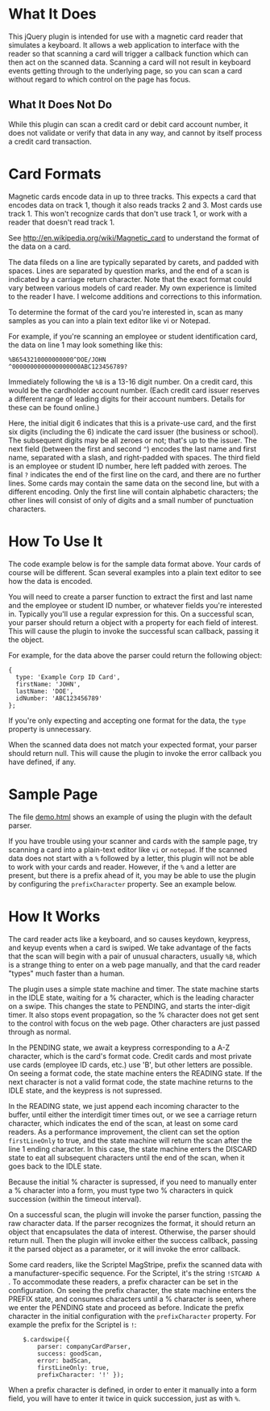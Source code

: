 
# What It Does
This jQuery plugin is intended for use with a magnetic card reader that simulates a keyboard.  It allows a
web application to interface with the reader so that scanning a card will trigger a callback function
which can then act on the scanned data.  Scanning a card will not result in keyboard events getting through
to the underlying page, so you can scan a card without regard to which control on the page has focus.

## What It Does Not Do
While this plugin can scan a credit card or debit card account number, it does not validate or verify that data in any way,
and cannot by itself process a credit card transaction.

# Card Formats
Magnetic cards encode data in up to three tracks.  This expects a card that encodes data on track 1, though
it also reads tracks 2 and 3.  Most cards use track 1.  This won't recognize cards that don't use track 1,
or work with a reader that doesn't read track 1.

See <http://en.wikipedia.org/wiki/Magnetic_card> to understand the format of the data on a card.

The data fileds on a line are typically separated by carets, and padded with spaces. Lines are separated by question marks,
and the end of a scan is indicated by a carriage return character. Note that the exact format could vary between various
models of card reader. My own experience is limited to the reader I have. I welcome additions and corrections to this
 information.

To determine the format of the card you're interested in, scan as many samples as you can into a plain text editor like
vi or Notepad.

For example, if you're scanning an employee or student identification card, the data on line 1 may look something like 
this:

	%B6543210000000000^DOE/JOHN                  ^0000000000000000000ABC123456789?

Immediately following the `%B` is a 13-16 digit number. On a credit card, this would be the cardholder account number.
(Each credit card issuer reserves a different range of leading digits for their account numbers. Details for these can
be found online.)

Here, the initial digit 6 indicates that this is a private-use card, and the first six digits (including the 6)
indicate the card issuer (the business or school).
The subsequent digits may be all zeroes or not; that's up to the issuer.  The next field (between the first and second `^`)
encodes the last name and first name, separated with a slash, and right-padded with spaces. The third field is an
employee or student ID number, here left padded with zeroes.  The final `?` indicates the end of the first line on the
card, and there are no further lines.  Some cards may contain the same data on the second line, but with a different
encoding. Only the first line will contain alphabetic characters; the other lines will consist of only of digits and a 
small number of punctuation characters.

# How To Use It
The code example below is for the sample data format above. Your cards of course will be different.
Scan several examples into a plain text editor to see how the data is encoded.

You will need to create a parser function to extract the first and last name and the employee or student ID number,
or whatever fields you're interested in. Typically you'll use a regular expression for this. On a successful scan,
your parser should return a object with a property for each field of interest.  This will cause the plugin to invoke
the successful scan callback, passing it the object.

For example, for the data above the parser could return the following object:

    {
      type: 'Example Corp ID Card',
      firstName: 'JOHN',
      lastName: 'DOE',
      idNumber: 'ABC123456789'
    };

If you're only expecting and accepting one format for the data, the `type` property is unnecessary.

When the scanned data does not match your expected format, your parser should return null. This will cause the plugin
to invoke the error callback you have defined, if any.


# Sample Page

The file [demo.html](demo.html) shows an example of using the plugin with the default parser.

If you have trouble using your scanner and cards with the sample page, try scanning a card into a
plain-text editor like `vi` or `notepad`.  If the scanned data does not start with a `%` followed by
a letter, this plugin will not be able to work with your cards and reader.  However, if the `%`
and a letter are present, but there is a prefix ahead of it, you may be able to use the plugin by
configuring the `prefixCharacter` property.  See an example below.



# How It Works
The card reader acts like a keyboard, and so causes keydown, keypress, and keyup events when a card is swiped.
We take advantage of the facts that the scan will begin with a pair of unusual characters, usually `%B`, which
is a strange thing to enter on a web page manually, and that the card reader "types" much faster than a human.
	
The plugin uses a simple state machine and timer.  The state machine starts in the IDLE state, waiting
for a % character, which is the leading character on a swipe.  This changes the state to PENDING, and starts
the inter-digit timer.  It also stops event propagation, so the % character does not get sent to the control
with focus on the web page.  Other characters are just passed through as normal.

In the PENDING state, we await a keypress corresponding to a A-Z character, which is the card's format code.
Credit cards and most private use cards (employee ID cards, etc.) use 'B', but other letters are possible.
On seeing a format code, the state machine enters the READING state.  If the next character is not a valid
format code, the state machine returns to the IDLE state, and the keypress is not supressed.

In the READING state, we just append each incoming character to the buffer, until either the interdigit timer
times out, or we see a carriage return character, which indicates the end of the scan, at least on some card
readers. As a performance improvement, the client can set the option `firstLineOnly` to true, and the
state machine will return the scan after the line 1 ending character.  In this case, the state machine enters
the DISCARD state to eat all subsequent characters until the end of the scan, when it goes back to the IDLE state.

Because the initial % character is supressed, if you need to manually enter a % character into a form, you
must type two % characters in quick succession (within the timeout interval).

On a successful scan, the plugin will invoke the parser function, passing the raw character data.  If the
parser recognizes the format, it should return an object that encapsulates the data of interest.  Otherwise,
the parser should return null. Then the plugin will invoke either the success callback, passing it the parsed
object as a parameter, or it will invoke the error callback.

Some card readers, like the Scriptel MagStripe, prefix the scanned data with a manufacturer-specific sequence.
For the Scriptel, it's the string `!STCARD A `. To accommodate these readers, a prefix character can be set in
the configuration. On seeing the prefix character, the state machine enters the PREFIX state, and consumes characters
until a % character is seen, where we enter the PENDING state and proceed as before.  Indicate the prefix character
in the initial configuration with the `prefixCharacter` property.  For example the prefix for the Scriptel is `!`:

		$.cardswipe({
			parser: companyCardParser,
			success: goodScan,
			error: badScan,
			firstLineOnly: true,
			prefixCharacter: '!' });

When a prefix character is defined, in order to enter it manually into a form field, you will have to enter it twice
in quick succession, just as with `%`.